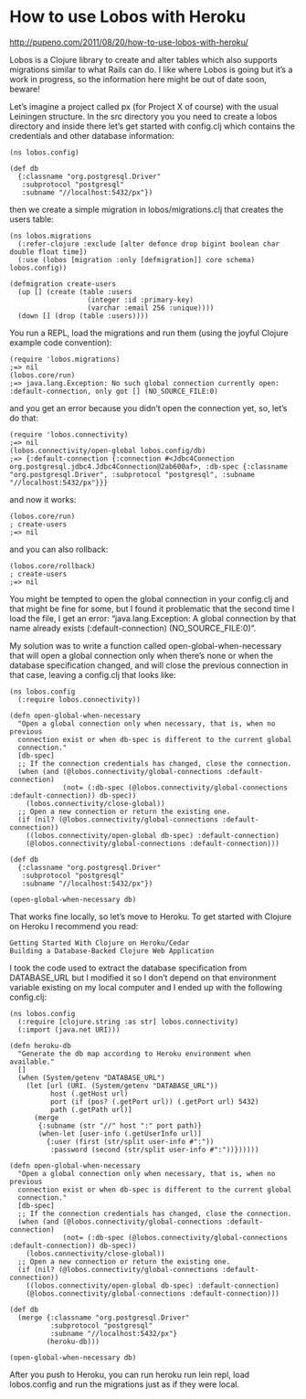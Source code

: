 # How to use Lobos with Heroku

http://pupeno.com/2011/08/20/how-to-use-lobos-with-heroku/

Lobos is a Clojure library to create and alter tables which also supports migrations similar to what Rails can do. I like where Lobos is going but it’s a work in progress, so the information here might be out of date soon, beware!

Let’s imagine a project called px (for Project X of course) with the usual Leiningen structure. In the src directory you you need to create a lobos directory and inside there let’s get started with config.clj which contains the credentials and other database information:

```
(ns lobos.config)

(def db
  {:classname "org.postgresql.Driver"
   :subprotocol "postgresql"
   :subname "//localhost:5432/px"})
```

then we create a simple migration in lobos/migrations.clj that creates the users table:
```
(ns lobos.migrations
  (:refer-clojure :exclude [alter defonce drop bigint boolean char double float time])
  (:use (lobos [migration :only [defmigration]] core schema) lobos.config))

(defmigration create-users
  (up [] (create (table :users
                   (integer :id :primary-key)
                   (varchar :email 256 :unique))))
  (down [] (drop (table :users))))
```

You run a REPL, load the migrations and run them (using the joyful Clojure example code convention):
```
(require 'lobos.migrations)
;=> nil
(lobos.core/run)
;=> java.lang.Exception: No such global connection currently open: :default-connection, only got [] (NO_SOURCE_FILE:0)
```

and you get an error because you didn’t open the connection yet, so, let’s do that:
```
(require 'lobos.connectivity)
;=> nil
(lobos.connectivity/open-global lobos.config/db)
;=> {:default-connection {:connection #<Jdbc4Connection org.postgresql.jdbc4.Jdbc4Connection@2ab600af>, :db-spec {:classname "org.postgresql.Driver", :subprotocol "postgresql", :subname "//localhost:5432/px"}}}
```

and now it works:
```
(lobos.core/run)
; create-users
;=> nil
```

and you can also rollback:
```
(lobos.core/rollback)
; create-users
;=> nil
```

You might be tempted to open the global connection in your config.clj and that might be fine for some, but I found it problematic that the second time I load the file, I get an error: “java.lang.Exception: A global connection by that name already exists (:default-connection) (NO_SOURCE_FILE:0)”.

My solution was to write a function called open-global-when-necessary that will open a global connection only when there’s none or when the database specification changed, and will close the previous connection in that case, leaving a config.clj that looks like:

```
(ns lobos.config
  (:require lobos.connectivity))

(defn open-global-when-necessary
  "Open a global connection only when necessary, that is, when no previous
  connection exist or when db-spec is different to the current global
  connection."
  [db-spec]
  ;; If the connection credentials has changed, close the connection.
  (when (and (@lobos.connectivity/global-connections :default-connection)
             (not= (:db-spec (@lobos.connectivity/global-connections :default-connection)) db-spec))
    (lobos.connectivity/close-global))
  ;; Open a new connection or return the existing one.
  (if (nil? (@lobos.connectivity/global-connections :default-connection))
    ((lobos.connectivity/open-global db-spec) :default-connection)
    (@lobos.connectivity/global-connections :default-connection)))

(def db
  {:classname "org.postgresql.Driver"
   :subprotocol "postgresql"
   :subname "//localhost:5432/px"})

(open-global-when-necessary db)
```

That works fine locally, so let’s move to Heroku. To get started with Clojure on Heroku I recommend you read:

    Getting Started With Clojure on Heroku/Cedar
    Building a Database-Backed Clojure Web Application

I took the code used to extract the database specification from DATABASE_URL but I modified it so I don’t depend on that environment variable existing on my local computer and I ended up with the following config.clj:

```
(ns lobos.config
  (:require [clojure.string :as str] lobos.connectivity)
  (:import (java.net URI)))

(defn heroku-db
  "Generate the db map according to Heroku environment when available."
  []
  (when (System/getenv "DATABASE_URL")
    (let [url (URI. (System/getenv "DATABASE_URL"))
          host (.getHost url)
          port (if (pos? (.getPort url)) (.getPort url) 5432)
          path (.getPath url)]
      (merge
       {:subname (str "//" host ":" port path)}
       (when-let [user-info (.getUserInfo url)]
         {:user (first (str/split user-info #":"))
          :password (second (str/split user-info #":"))})))))

(defn open-global-when-necessary
  "Open a global connection only when necessary, that is, when no previous
  connection exist or when db-spec is different to the current global
  connection."
  [db-spec]
  ;; If the connection credentials has changed, close the connection.
  (when (and (@lobos.connectivity/global-connections :default-connection)
             (not= (:db-spec (@lobos.connectivity/global-connections :default-connection)) db-spec))
    (lobos.connectivity/close-global))
  ;; Open a new connection or return the existing one.
  (if (nil? (@lobos.connectivity/global-connections :default-connection))
    ((lobos.connectivity/open-global db-spec) :default-connection)
    (@lobos.connectivity/global-connections :default-connection)))

(def db
  (merge {:classname "org.postgresql.Driver"
          :subprotocol "postgresql"
          :subname "//localhost:5432/px"}
         (heroku-db)))

(open-global-when-necessary db)
```

After you push to Heroku, you can run heroku run lein repl, load lobos.config and run the migrations just as if they were local.
